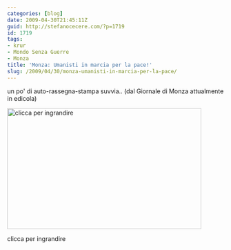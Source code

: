 ```yaml
---
categories: [blog]
date: 2009-04-30T21:45:11Z
guid: http://stefanocecere.com/?p=1719
id: 1719
tags:
- krur
- Mondo Senza Guerre
- Monza
title: 'Monza: Umanisti in marcia per la pace!'
slug: /2009/04/30/monza-umanisti-in-marcia-per-la-pace/
---
```


un po' di auto-rassegna-stampa suvvia.. (dal Giornale di Monza attualmente in edicola)

<div id="attachment_1720" style="width: 450px" class="wp-caption aligncenter">
  <a href="http://stefanocecere.com/wp-content/uploads/sites/3/2009/04/20090428-gdm.jpg" target="_blank"><img class="size-medium wp-image-1720" title="Giornale di Monza del 28 aprile 2009" src="http://stefanocecere.com/wp-content/uploads/sites/3/2009/04/20090428-gdm-450x280.jpg" alt="clicca per ingrandire" width="450" height="280" /></a>
  
  <p class="wp-caption-text">
    clicca per ingrandire
  </p>
</div>